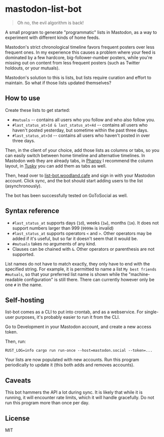 # mastodon-list-bot

> Oh no, the evil algorithm is back!

A small program to generate "programmatic" lists in Mastodon, as a way to
experiment with different kinds of home feeds.

Mastodon's strict chronological timeline favors frequent posters over less
frequent ones. In my experience this causes a problem where your feed is
dominated by a few hardcore, big-follower-number posters, while you're missing
out on content from less frequent posters (such as Twitter holdouts, or your
mutuals).

Mastodon's solution to this is lists, but lists require curation and effort to
maintain. So what if those lists updated themselves?

## How to use

Create these lists to get started:

* `#mutuals` -- contains all users who you follow and who also follow you.
* `#last_status_at>1d & last_status_at<4d` -- contains all users who haven't
  posted yesterday, but sometime within the past three days.
* `#last_status_at>3d` -- contains all users who haven't posted in over three
  days.

Then, in the client of your choice, add those lists as columns or tabs, so you
can easily switch between home timeline and alternative timelines. In Mastodon
web they are already tabs, in [Phanpy](https://phanpy.social/) I recommend the
column layout, in [Tusky](https://github.com/tuskyapp/Tusky/) you can add them
as tabs as well.

Then, head over to [list-bot.woodland.cafe](https://list-bot.woodland.cafe/)
and sign in with your Mastodon account. Click sync, and the bot should start
adding users to the list (asynchronously).

The bot has been successfully tested on GoToSocial as well.

## Syntax reference

* `#last_status_at` supports days (`1d`), weeks (`1w`), months (`1m`). It does
  not support numbers larger than 999 (`9999m` is invalid)
* `#last_status_at` supports operators `<` and `>`. Other operators may be
  added if it's useful, but so far it doesn't seem that it would be.
* `#mutuals` takes no arguments of any kind.
* Clauses can be chained with `&`. Other operators or parenthesis are not
  supported.

List names do not have to match exactly, they only have to end with the
specified string. For example, it is permitted to name a list `My best friends
#mutuals`, so that your preferred list name is shown while the
"machine-readable configuration" is still there. There can currently however
only be one `#` in the name.

## Self-hosting

list-bot comes as a CLI to put into crontab, and as a webservice. For
single-user purposes, it's probably easier to run it from the CLI.

Go to Development in your Mastodon account, and create a new access token.

Then, run:

```
RUST_LOG=info cargo run run-once --host=mastodon.social --token=...
```

Your lists are now populated with new accounts. Run this program periodically
to update it (this both adds and removes accounts).

## Caveats

This bot hammers the API a lot during sync. It is likely that while it is
running, it will encounter rate limits, which it will handle gracefully. Do not
run this program more than once per day.

## License

MIT
